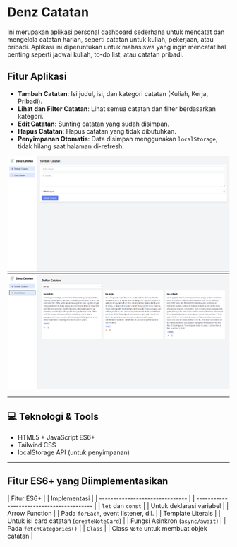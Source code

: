 # Denz Catatan

Ini merupakan aplikasi personal dashboard sederhana untuk mencatat dan mengelola catatan harian, seperti catatan untuk kuliah, pekerjaan, atau pribadi. Aplikasi ini diperuntukan untuk mahasiswa yang ingin mencatat hal penting seperti jadwal kuliah, to-do list, atau catatan pribadi.

## Fitur Aplikasi

- **Tambah Catatan**: Isi judul, isi, dan kategori catatan (Kuliah, Kerja, Pribadi).
- **Lihat dan Filter Catatan**: Lihat semua catatan dan filter berdasarkan kategori.
- **Edit Catatan**: Sunting catatan yang sudah disimpan.
- **Hapus Catatan**: Hapus catatan yang tidak dibutuhkan.
- **Penyimpanan Otomatis**: Data disimpan menggunakan `localStorage`, tidak hilang saat halaman di-refresh.

![](./Gambar/ss1.png)
![](./Gambar/ss2.png)

---

## 💻 Teknologi & Tools

- HTML5 + JavaScript ES6+
- Tailwind CSS
- localStorage API (untuk penyimpanan)

---

## Fitur ES6+ yang Diimplementasikan

| Fitur ES6+ | | Implementasi |
| ------------------------------- | | ----------------------------------------- |
| `let` dan `const` | | Untuk deklarasi variabel |
| Arrow Function | | Pada `forEach`, event listener, dll. |
| Template Literals | | Untuk isi card catatan (`createNoteCard`) |
| Fungsi Asinkron (`async/await`) | | Pada `fetchCategories()` |
| `Class` | | Class `Note` untuk membuat objek catatan |
